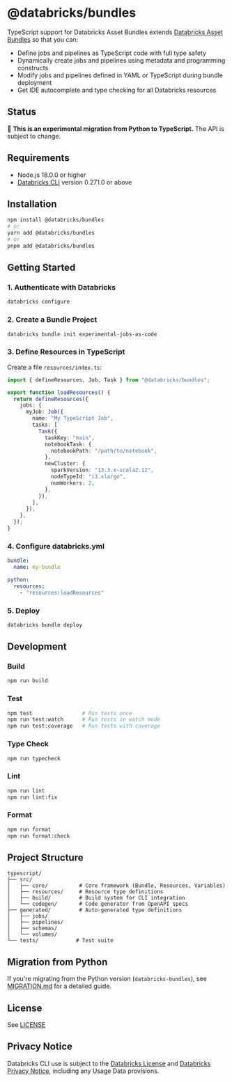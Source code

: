 # @databricks/bundles

TypeScript support for Databricks Asset Bundles extends [Databricks Asset Bundles](https://docs.databricks.com/aws/en/dev-tools/bundles/) so that you can:
- Define jobs and pipelines as TypeScript code with full type safety
- Dynamically create jobs and pipelines using metadata and programming constructs
- Modify jobs and pipelines defined in YAML or TypeScript during bundle deployment
- Get IDE autocomplete and type checking for all Databricks resources

## Status

🚧 **This is an experimental migration from Python to TypeScript.** The API is subject to change.

## Requirements

- Node.js 18.0.0 or higher
- [Databricks CLI](https://github.com/databricks/cli) version 0.271.0 or above

## Installation

```bash
npm install @databricks/bundles
# or
yarn add @databricks/bundles
# or
pnpm add @databricks/bundles
```

## Getting Started

### 1. Authenticate with Databricks

```bash
databricks configure
```

### 2. Create a Bundle Project

```bash
databricks bundle init experimental-jobs-as-code
```

### 3. Define Resources in TypeScript

Create a file `resources/index.ts`:

```typescript
import { defineResources, Job, Task } from "@databricks/bundles";

export function loadResources() {
  return defineResources({
    jobs: {
      myJob: Job({
        name: "My TypeScript Job",
        tasks: [
          Task({
            taskKey: "main",
            notebookTask: {
              notebookPath: "/path/to/notebook",
            },
            newCluster: {
              sparkVersion: "13.3.x-scala2.12",
              nodeTypeId: "i3.xlarge",
              numWorkers: 2,
            },
          }),
        ],
      }),
    },
  });
}
```

### 4. Configure databricks.yml

```yaml
bundle:
  name: my-bundle

python:
  resources:
    - "resources:loadResources"
```

### 5. Deploy

```bash
databricks bundle deploy
```

## Development

### Build

```bash
npm run build
```

### Test

```bash
npm test                # Run tests once
npm run test:watch      # Run tests in watch mode
npm run test:coverage   # Run tests with coverage
```

### Type Check

```bash
npm run typecheck
```

### Lint

```bash
npm run lint
npm run lint:fix
```

### Format

```bash
npm run format
npm run format:check
```

## Project Structure

```
typescript/
├── src/
│   ├── core/          # Core framework (Bundle, Resources, Variables)
│   ├── resources/     # Resource type definitions
│   ├── build/         # Build system for CLI integration
│   └── codegen/       # Code generator from OpenAPI specs
├── generated/         # Auto-generated type definitions
│   ├── jobs/
│   ├── pipelines/
│   ├── schemas/
│   └── volumes/
└── tests/            # Test suite
```

## Migration from Python

If you're migrating from the Python version (`databricks-bundles`), see [MIGRATION.md](./MIGRATION.md) for a detailed guide.

## License

See [LICENSE](../LICENSE)

## Privacy Notice

Databricks CLI use is subject to the [Databricks License](https://github.com/databricks/cli/blob/main/LICENSE) and [Databricks Privacy Notice](https://www.databricks.com/legal/privacynotice), including any Usage Data provisions.
